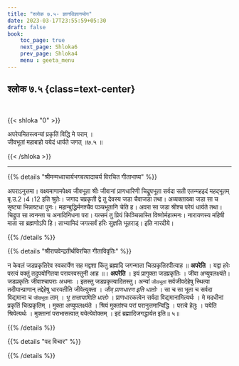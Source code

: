 ```yaml
---
title: "श्लोक ७.५- ज्ञानविज्ञानयोग"
date: 2023-03-17T23:55:59+05:30
draft: false
book:
    toc_page: true
    next_page: Shloka6
    prev_page: Shloka4
    menu : geeta_menu
---
```




## श्लोक ७.५ {class=text-center}

<br/>

{{< shloka  "0"  >}}

अपरेयमितस्त्वन्यां प्रकृतिं विद्धि मे पराम् ।  
जीवभूतां महाबाहो ययेदं धार्यते जगत् ॥७.५ ॥

{{< /shloka >}}

---


{{% details "श्रीमन्मध्वाचार्यभगवत्पादाचर्य विरचित  गीताभाष्य" %}}

अपराऽनुत्तमा। वक्ष्यमाणामपेक्ष्य जीवभूता श्रीः जीवानां प्राणधारिणी 
चिद्रूपभूता सर्वदा सती एतन्महइदं महद्भूतम् बृ.उ.2।4।12 इति श्रुतेः। 
जगाद चप्रकृती द्वे तु देवस्य जडा चैवाजडा तथा। 
अव्यक्ताख्या जडा सा च सृष्ट्या भिन्नाष्टधा पुनः। 
महान्बुद्धिर्मनश्चैव पञ्चभूतानि चेति ह। अवरा सा जडा श्रीश्च परेयं धार्यते तथा। 
चिद्रूपा सा त्वनन्ता च अनादिनिधना परा। 
यत्समं तु प्रियं किञ्चिन्नास्ति विष्णोर्महात्मनः। 
नारायणस्य महिषी माता सा ब्रह्मणोऽपि हि। 
ताभ्यामिदं जगत्सर्वं हरिः सुज्ञति भूतराड्। इति नारदीये।

{{% /details %}}



{{% details "श्रीराघवेन्द्रतीर्थविरचित गीताविवृतिः" %}}

न केवलं जडप्रकृतिरेव स्वकार्येण सह 
मद्वशा किंतु ब्रह्मादि जगन्माता
चित्प्रकृतिरपीत्याह ॥ **अपरेति** । 
यद्वा हरेः परत्वं वक्तुं तदुपयोगितया
परावरवस्तुनी आह ॥। **अपरेति** । इयं प्रागुक्ता जडप्रकृतिः । 
जीवा अप्युपलक्ष्यंते। जडप्रकृतिः जीवाश्चापराः अधमाः । 
इतस्तु जडप्रकृत्यादितस्तु।
अन्यां `जीवभूतां` सर्वजीवदेहेषु स्थित्वा तदीयान्प्राणान्‌ 
तद्देहेषु धारयतीति जीवेत्युक्ता । 
*जीव्‌ प्राणधारण इति धातोः* । सा च सा भूता च सर्वदा
विद्यमाना च `जीवभूता` ताम्‌ । *भू सत्तायामिति धातोः* । 
प्राणधारकत्वेन सर्वदा विद्यमानामित्यर्थः । 
मे मदधीनां प्रकृतिं चित्प्रकृतिम्‌ । मुक्ता
अप्युपलक्ष्यंते । श्रियं मुक्तांश्च परां परानुत्तमान्विद्धि । 
परत्वे हेतुः । ययेति श्रियेत्यर्थः । मुक्तानां पराभासत्वात्‌ 
ययेत्येवोक्तम्‌ । इदं ब्रह्मादिजगद्धार्यत
इति॥ ५॥

{{% /details %}}



{{% details "पद विचार" %}}


{{% /details %}}
